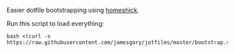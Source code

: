 Easier dotfile bootstrapping using [homeshick](https://github.com/andsens/homeshick).

Run this script to load everything:

```
bash <(curl -s https://raw.githubusercontent.com/jamesgary/jotfiles/master/bootstrap.sh)
```
